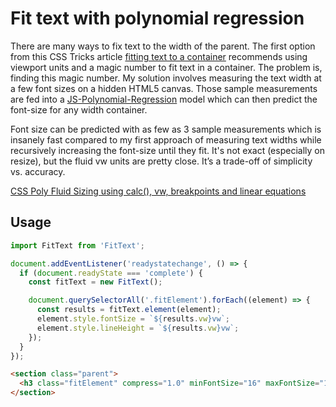 # Fit text with polynomial regression

There are many ways to fix text to the width of the parent. The first option from this CSS Tricks article <a href="https://css-tricks.com/fitting-text-to-a-container/">fitting text to a container</a> recommends using viewport units and a magic number to fit text in a container. The problem is, finding this magic number. My solution involves measuring the text width at a few font sizes on a hidden HTML5 canvas. Those sample measurements are fed into a <a href="https://github.com/RobertMenke/JS-Polynomial-Regression">JS-Polynomial-Regression</a> model which can then predict the font-size for any width container.

Font size can be predicted with as few as 3 sample measurements which is insanely fast compared to my first approach of measuring text widths while recursively increasing the font-size until they fit. It's not exact (especially on resize), but the fluid vw units are pretty close. It’s a trade-off of simplicity vs. accuracy.

<a href="https://medium.com/@jakobud/css-polyfluidsizing-using-calc-vw-breakpoints-and-linear-equations-8e15505d21ab">CSS Poly Fluid Sizing using calc(), vw, breakpoints and linear equations</a>

## Usage

```javascript
import FitText from 'FitText';

document.addEventListener('readystatechange', () => {
  if (document.readyState === 'complete') {
    const fitText = new FitText();

    document.querySelectorAll('.fitElement').forEach((element) => {
      const results = fitText.element(element);
      element.style.fontSize = `${results.vw}vw`;
      element.style.lineHeight = `${results.vw}vw`;
    });
  }
});
```

```html
<section class="parent">
  <h3 class="fitElement" compress="1.0" minFontSize="16" maxFontSize="1024">Text to fit</h3>
</section>
```
